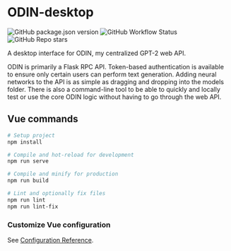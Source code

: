 # ODIN-desktop
![GitHub package.json version](https://img.shields.io/github/package-json/v/NeonWizard/ODIN-Desktop)
![GitHub Workflow Status](https://img.shields.io/github/workflow/status/NeonWizard/ODIN-Desktop/Lint%20and%20Test)
![GitHub Repo stars](https://img.shields.io/github/stars/neonwizard/odin?style=social)

A desktop interface for ODIN, my centralized GPT-2 web API.

ODIN is primarily a Flask RPC API. Token-based authentication is available to ensure only certain users can perform text generation. Adding neural networks to the API is as simple as dragging and dropping into the models folder. There is also a command-line tool to be able to quickly and locally test or use the core ODIN logic without having to go through the web API.

## Vue commands
```bash
# Setup project
npm install

# Compile and hot-reload for development
npm run serve

# Compile and minify for production
npm run build

# Lint and optionally fix files
npm run lint
npm run lint-fix
```

### Customize Vue configuration
See [Configuration Reference](https://cli.vuejs.org/config/).
